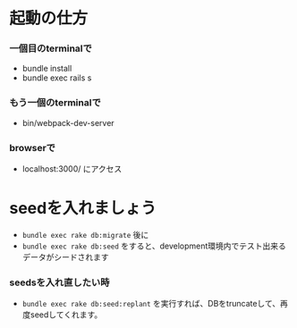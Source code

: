 # 起動の仕方

### 一個目のterminalで
- bundle install
- bundle exec rails s

### もう一個のterminalで
- bin/webpack-dev-server

### browserで
- localhost:3000/ にアクセス

# seedを入れましょう
- `bundle exec rake db:migrate` 後に
- `bundle exec rake db:seed` をすると、development環境内でテスト出来るデータがシードされます

### seedsを入れ直したい時
- `bundle exec rake db:seed:replant` を実行すれば、DBをtruncateして、再度seedしてくれます。